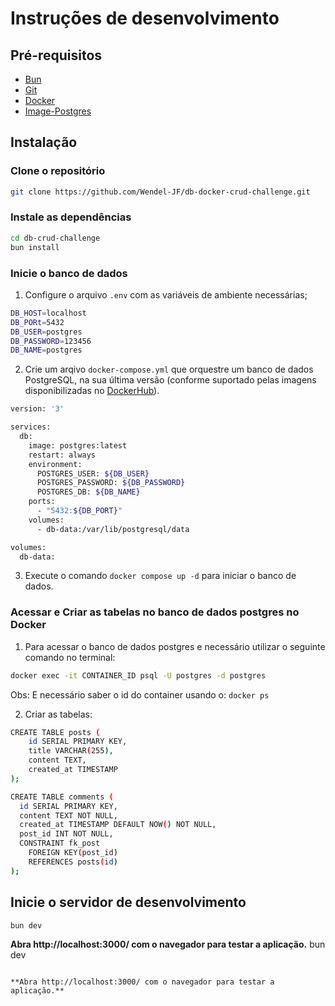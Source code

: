 # Instruções de desenvolvimento

## Pré-requisitos	
- [Bun](https://bun.sh/)
- [Git](https://git-scm.com/)
- [Docker](https://www.docker.com/)
- [Image-Postgres](https://hub.docker.com/_/postgres)

## Instalação

### Clone o repositório
```bash
git clone https://github.com/Wendel-JF/db-docker-crud-challenge.git
```

### Instale as dependências
```bash
cd db-crud-challenge
bun install
```

### Inicie o banco de dados
1. Configure o arquivo `.env` com as variáveis de ambiente necessárias;
```bash
DB_HOST=localhost
DB_PORt=5432
DB_USER=postgres
DB_PASSWORD=123456
DB_NAME=postgres
```
2. Crie um arqivo ``docker-compose.yml`` que orquestre um banco de dados PostgreSQL, na sua última versão (conforme suportado pelas imagens disponibilizadas no [DockerHub](https://hub.docker.com/_/postgres)).
```bash
version: '3'

services:
  db:
    image: postgres:latest
    restart: always
    environment:
      POSTGRES_USER: ${DB_USER}
      POSTGRES_PASSWORD: ${DB_PASSWORD}
      POSTGRES_DB: ${DB_NAME}
    ports:
      - "5432:${DB_PORT}"
    volumes:
      - db-data:/var/lib/postgresql/data

volumes:
  db-data:
```

3. Execute o comando `docker compose up -d` para iniciar o banco de dados.

### Acessar e Criar as tabelas no banco de dados postgres no Docker
1. Para acessar o banco de dados postgres e necessário utilizar o seguinte comando no terminal:

```bash
docker exec -it CONTAINER_ID psql -U postgres -d postgres 
```
Obs: E necessário saber o id do container usando o: `docker ps` 

2.	Criar as tabelas:
```bash
CREATE TABLE posts (
    id SERIAL PRIMARY KEY,
    title VARCHAR(255),
    content TEXT,
    created_at TIMESTAMP
);
```
```bash
CREATE TABLE comments (
  id SERIAL PRIMARY KEY,
  content TEXT NOT NULL,
  created_at TIMESTAMP DEFAULT NOW() NOT NULL,
  post_id INT NOT NULL,
  CONSTRAINT fk_post
    FOREIGN KEY(post_id) 
    REFERENCES posts(id)
);
```
## Inicie o servidor de desenvolvimento
```bash
bun dev
```

**Abra http://localhost:3000/ com o navegador para testar a aplicação.**
bun dev
```

**Abra http://localhost:3000/ com o navegador para testar a aplicação.**
